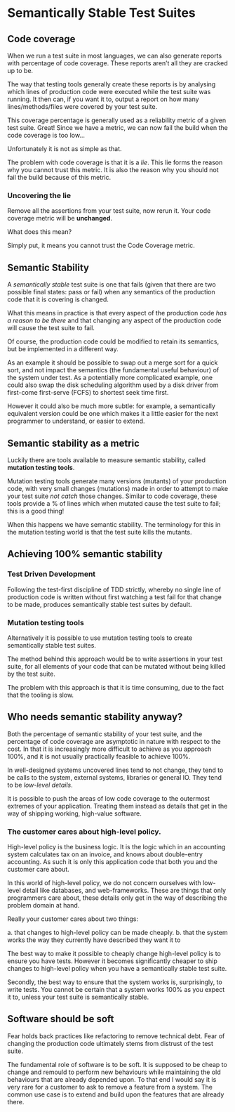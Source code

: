 # Semantically Stable Test Suites

## Code coverage

When we run a test suite in most languages, we can also generate reports with percentage of code coverage. These reports aren’t all they are cracked up to be.

The way that testing tools generally create these reports is by analysing which lines of production code were executed while the test suite was running. It then can, if you want it to, output a report on how many lines/methods/files were covered by your test suite. 

This coverage percentage is generally used as a reliability metric of a given test suite. Great! Since we have a metric, we can now fail the build when the code coverage is too low… 

Unfortunately it is not as simple as that. 

The problem with code coverage is that it is a *lie*. This lie forms the reason why you cannot trust this metric. It is also the reason why you should not fail the build because of this metric.

### Uncovering the lie

Remove all the assertions from your test suite, now rerun it. Your code coverage metric will be **unchanged**.

What does this mean?

Simply put, it means you cannot trust the Code Coverage metric.

##  Semantic Stability

A *semantically stable* test suite is one that fails (given that there are two possible final states: pass or fail) when any semantics of the production code that it is covering is changed.

What this means in practice is that every aspect of the production code *has a reason to be there* and that changing any aspect of the production code will cause the test suite to fail.

Of course, the production code could be modified to retain its semantics, but be implemented in a different way.

As an example it should be possible to swap out a merge sort for a quick sort, and not impact the semantics (the fundamental useful behaviour) of the system under test. As a potentially more complicated example, one could also swap the disk scheduling algorithm used by a disk driver from first-come first-serve (FCFS) to shortest seek time first.

However it could also be much more subtle: for example, a semantically equivalent version could be one which makes it a little easier for the next programmer to understand, or easier to extend. 

## Semantic stability as a metric

Luckily there are tools available to measure semantic stability, called **mutation testing tools**.

Mutation testing tools generate many versions (mutants) of your production code, with very small changes (mutations) made in order to attempt to make your test suite *not catch* those changes. Similar to code coverage, these tools provide a % of lines which when mutated cause the test suite to fail; this is a good thing! 

When this happens we have semantic stability. The terminology for this in the mutation testing world is that the test suite kills the mutants.

## Achieving 100% semantic stability

### Test Driven Development

Following the test-first discipline of TDD strictly, whereby no single line of production code is written without first watching a test fail for that change to be made, produces semantically stable test suites by default.

### Mutation testing tools

Alternatively it is possible to use mutation testing tools to create semantically stable test suites. 

The method behind this approach would be to write assertions in your test suite, for all elements of your code that can be mutated without being killed by the test suite.

The problem with this approach is that it is time consuming, due to the fact that the tooling is slow. 

## Who needs semantic stability anyway?

Both the percentage of semantic stability of your test suite, and the percentage of code coverage are asymptotic in nature with respect to the cost. In that it is increasingly more difficult to achieve as you approach 100%, and it is not usually practically feasible to achieve 100%. 

In well-designed systems uncovered lines tend to not change, they tend to be calls to the system, external systems, libraries or general IO. They tend to be *low-level details*.

It is possible to push the areas of low code coverage to the outermost extremes of your application. Treating them instead as details that get in the way of shipping working, high-value software.   

### The customer cares about high-level policy.

High-level policy is the business logic. It is the logic which in an accounting system calculates tax on an invoice, and knows about double-entry accounting. As such it is only this application code that both you and the customer care about. 

In this world of high-level policy, we do not concern ourselves with low-level detail like databases, and web-frameworks. These are things that only programmers care about, these details only get in the way of describing the problem domain at hand.

Really your customer cares about two things: 

a. that changes to high-level policy can be made cheaply.
b. that the system works the way they currently have described they want it to

The best way to make it possible to cheaply change high-level policy is to ensure you have tests. However it becomes significantly cheaper to ship changes to high-level policy when you have a semantically stable test suite.

Secondly, the best way to ensure that the system works is, surprisingly, to write tests. You cannot be certain that a system works 100% as you expect it to, unless your test suite is semantically stable. 

## Software should be soft

Fear holds back practices like refactoring to remove technical debt. Fear of changing the production code ultimately stems from distrust of the test suite. 

The fundamental role of software is to be soft. It is supposed to be cheap to change and remould to perform new behaviours while maintaining the old behaviours that are already depended upon. To that end I would say it is very rare for a customer to ask to remove a feature from a system. The common use case is to extend and build upon the features that are already there.
